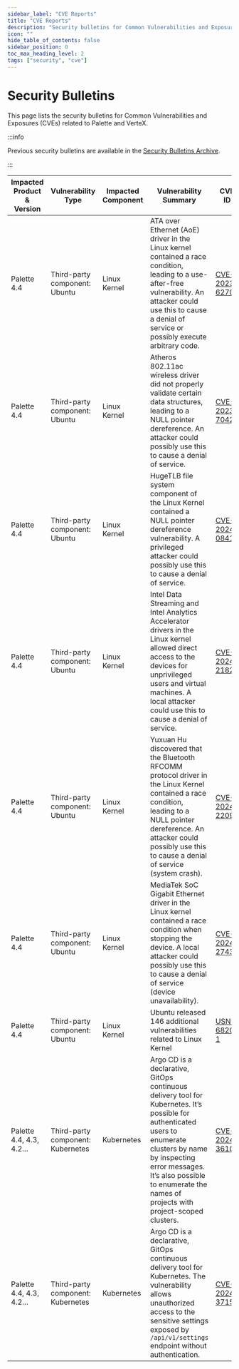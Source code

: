 ```yaml
---
sidebar_label: "CVE Reports"
title: "CVE Reports"
description: "Security bulletins for Common Vulnerabilities and Exposures (CVEs) related to Palette"
icon: ""
hide_table_of_contents: false
sidebar_position: 0
toc_max_heading_level: 2
tags: ["security", "cve"]
---
```


# Security Bulletins

This page lists the security bulletins for Common Vulnerabilities and Exposures (CVEs) related to Palette and VerteX.

:::info

Previous security bulletins are available in the [Security Bulletins Archive](../unlisted/cve-reports.md).

:::

| Impacted Product & Version | Vulnerability Type                | Impacted Component | Vulnerability Summary                                                                                                                                                                                                                                           | CVE ID                                                            | CVSS Severity             |
| -------------------------- | --------------------------------- | ------------------ | --------------------------------------------------------------------------------------------------------------------------------------------------------------------------------------------------------------------------------------------------------------- | ----------------------------------------------------------------- | ------------------------- |
| Palette 4.4                | Third-party component: Ubuntu     | Linux Kernel       | ATA over Ethernet (AoE) driver in the Linux kernel contained a race condition, leading to a use-after-free vulnerability. An attacker could use this to cause a denial of service or possibly execute arbitrary code.                                           | [CVE-2023-6270](https://ubuntu.com/security/CVE-2023-6270)        | 7.0                       |
| Palette 4.4                | Third-party component: Ubuntu     | Linux Kernel       | Atheros 802.11ac wireless driver did not properly validate certain data structures, leading to a NULL pointer dereference. An attacker could possibly use this to cause a denial of service.                                                                    | [CVE-2023-7042](https://ubuntu.com/security/CVE-2023-7042)        | 5.5                       |
| Palette 4.4                | Third-party component: Ubuntu     | Linux Kernel       | HugeTLB file system component of the Linux Kernel contained a NULL pointer dereference vulnerability. A privileged attacker could possibly use this to cause a denial of service.                                                                               | [CVE-2024-0841](https://ubuntu.com/security/CVE-2024-0841)        | 7.8                       |
| Palette 4.4                | Third-party component: Ubuntu     | Linux Kernel       | Intel Data Streaming and Intel Analytics Accelerator drivers in the Linux kernel allowed direct access to the devices for unprivileged users and virtual machines. A local attacker could use this to cause a denial of service.                                | [CVE-2024-21823](https://ubuntu.com/security/CVE-2024-21823)      | Not Available             |
| Palette 4.4                | Third-party component: Ubuntu     | Linux Kernel       | Yuxuan Hu discovered that the Bluetooth RFCOMM protocol driver in the Linux Kernel contained a race condition, leading to a NULL pointer dereference. An attacker could possibly use this to cause a denial of service (system crash).                          | [CVE-2024-22099](https://ubuntu.com/security/CVE-2024-22099)      | 5.5                       |
| Palette 4.4                | Third-party component: Ubuntu     | Linux Kernel       | MediaTek SoC Gigabit Ethernet driver in the Linux kernel contained a race condition when stopping the device. A local attacker could possibly use this to cause a denial of service (device unavailability).                                                    | [CVE-2024-27432](https://ubuntu.com/security/CVE-2024-27432)      | Not Available             |
| Palette 4.4                | Third-party component: Ubuntu     | Linux Kernel       | Ubuntu released 146 additional vulnerabilities related to Linux Kernel                                                                                                                                                                                          | [USN-6820-1](https://ubuntu.com/security/notices/USN-6820-1)      | Varying                   |
| Palette 4.4, 4.3, 4.2…     | Third-party component: Kubernetes | Kubernetes         | Argo CD is a declarative, GitOps continuous delivery tool for Kubernetes. It’s possible for authenticated users to enumerate clusters by name by inspecting error messages. It’s also possible to enumerate the names of projects with project-scoped clusters. | [CVE-2024-36106](https://nvd.nist.gov/vuln/detail/CVE-2024-36106) | Awaiting Analysis by NIST |
| Palette 4.4, 4.3, 4.2…     | Third-party component: Kubernetes | Kubernetes         | Argo CD is a declarative, GitOps continuous delivery tool for Kubernetes. The vulnerability allows unauthorized access to the sensitive settings exposed by `/api/v1/settings` endpoint without authentication.                                                 | [CVE-2024-37152](https://nvd.nist.gov/vuln/detail/CVE-2024-37152) | Awaiting Analysis by NIST |
